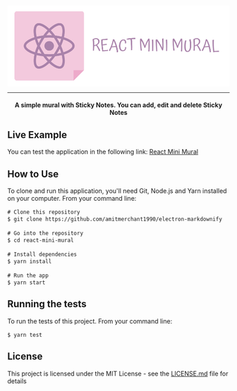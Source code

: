 <p align="center">
    <img align="center" src="readme-header.png" alt="Markdownify" width="700">
</p>

---

<h4 align="center">A simple mural with Sticky Notes. You can add, edit and delete Sticky Notes</h4>

## Live Example

You can test the application in the following link: <a href="https://react-mini-mural.netlify.com/" target="_blank">React Mini Mural</a>

## How to Use

To clone and run this application, you'll need Git, Node.js and Yarn installed on your computer. From your command line:

```
# Clone this repository
$ git clone https://github.com/amitmerchant1990/electron-markdownify

# Go into the repository
$ cd react-mini-mural

# Install dependencies
$ yarn install

# Run the app
$ yarn start
```

## Running the tests

To run the tests of this project. From your command line:

```
$ yarn test
```

## License

This project is licensed under the MIT License - see the [LICENSE.md](LICENSE.md) file for details
